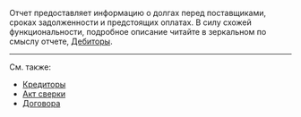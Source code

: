 ﻿Отчет предоставляет информацию о долгах перед поставщиками, сроках задолженности и предстоящих оплатах. В силу схожей функциональности, подробное описание читайте в зеркальном по смыслу отчете, [Дебиторы](/r/Debts).

---

См. также:

- [Кредиторы](/r/VendorDebts)
- [Акт сверки](/r/Reconciliation)
- [Договора](/c/Contracts)
